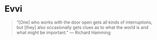 # Evvi

> “[One] who works with the door open gets all kinds of interruptions, but [they] also occasionally gets clues as to what the world is and what might be important.” — Richard Hamming

